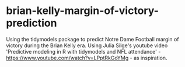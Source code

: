 # brian-kelly-margin-of-victory-prediction
Using the tidymodels package to predict Notre Dame Football margin of victory during the Brian Kelly era. Using Julia Silge's youtube video 'Predictive modeling in R with tidymodels and NFL attendance' - https://www.youtube.com/watch?v=LPptRkGoYMg - as inspiration.
